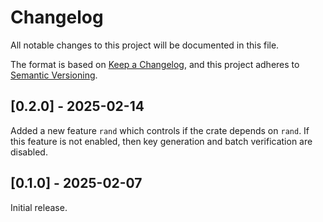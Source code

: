 # Changelog

All notable changes to this project will be documented in this file.

The format is based on [Keep a Changelog](https://keepachangelog.com/en/1.0.0/),
and this project adheres to [Semantic Versioning](https://semver.org/spec/v2.0.0.html).

## [0.2.0] - 2025-02-14

Added a new feature `rand` which controls if the crate depends on `rand`. If this
feature is not enabled, then key generation and batch verification are disabled.

## [0.1.0] - 2025-02-07

Initial release.
